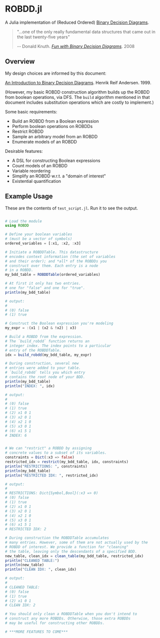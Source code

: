 # ROBDD.jl

A Julia implementation of (Reduced Ordered) [Binary Decision Diagrams](https://en.wikipedia.org/wiki/Binary_decision_diagram).

> "...one of the only really fundamental data structures that came out in the last twenty-five years"
>
> -- Donald Knuth. [_Fun with Binary Decision Diagrams_](https://www.youtube.com/watch?v=SQE21efsf7Y). 2008


## Overview

My design choices are informed by this document:

[An Introduction to Binary Decision Diagrams](https://www.cmi.ac.in/~madhavan/courses/verification-2011/andersen-bdd.pdf). Henrik Reif Andersen. 1999.

(However, my basic ROBDD construction algorithm builds up the ROBDD from boolean operations, via DFS.
The `build` algorithm mentioned in that document includes substitution operations which are costly to implement.)

Some basic requirements:

* Build an ROBDD from a Boolean expression
* Perform boolean operations on ROBDDs
* Restrict ROBDD
* Sample an arbitrary model from an ROBDD
* Enumerate models of an ROBDD

Desirable features:

* A DSL for constructing Boolean expressions
* Count models of an ROBDD
* Variable reordering
* Simplify an ROBDD w.r.t. a "domain of interest"
* Existential quantification 


## Example Usage

These are the contents of `test_script.jl`. 
Run it to see the output.

```julia

# Load the module
using ROBDD

# Define your boolean variables
# (must be a vector of symbols)
ordered_variables = [:x1, :x2, :x3]

# Initiate a ROBDDTable. This datastructure
# encodes context information (the set of variables
# and their order); and *all* of the ROBDDs you 
# construct over them. Each entry is a node
# in a ROBDD.
my_bdd_table = ROBDDTable(ordered_variables)

# At first it only has two entries. 
# one for "false" and one for "true".
println(my_bdd_table)

# output:
#
# (0) false
# (1) true

# Construct the Boolean expression you're modeling
my_expr = :(x1 | (x2 & !x2) | x3)

# Build a ROBDD from the expression.
# The `build_robdd` function returns an 
# integer index. The index points to a particular
# entry of the ROBDDTable.
idx = build_robdd(my_bdd_table, my_expr)

# During construction, several new
# entries were added to your table.
# `build_robdd` tells you which entry
# contains the root node of your BDD.
println(my_bdd_table)
println("INDEX: ", idx)

# output:
#
# (0) false
# (1) true
# (2) x1 0 1
# (3) x2 0 1
# (4) x2 1 0
# (5) x3 0 1
# (6) x1 5 1
# INDEX: 6


# We can "restrict" a ROBDD by assigning
# concrete values to a subset of its variables.
constraints = Dict(:x3 => false)
restricted_idx = restrict(my_bdd_table, idx, constraints)
println("RESTRICTIONS: ", constraints)
println(my_bdd_table)
println("RESTRICTED IDX: ", restricted_idx)

# output:
#
# RESTRICTIONS: Dict{Symbol,Bool}(:x3 => 0)
# (0) false
# (1) true
# (2) x1 0 1
# (3) x2 0 1
# (4) x2 1 0
# (5) x3 0 1
# (6) x1 5 1
# RESTRICTED IDX: 2

# During construction the ROBDDTable accumulates
# many entries. However, some of them are not actually used by the
# ROBDD of interest. We provide a function for "cleaning"
# the table, leaving only the descendants of a specified BDD.
new_table, clean_idx = clean_table(my_bdd_table, restricted_idx)
println("CLEANED TABLE:")
println(new_table)
println("CLEAN IDX: ", clean_idx)

# output:
#
# CLEANED TABLE:
# (0) false
# (1) true
# (2) x1 0 1
# CLEAN IDX: 2

# You should only clean a ROBDDTable when you don't intend to 
# construct any more ROBDDs. Otherwise, those extra ROBDDs
# may be useful for constructing other ROBDDs.

# ***MORE FEATURES TO COME***

```


